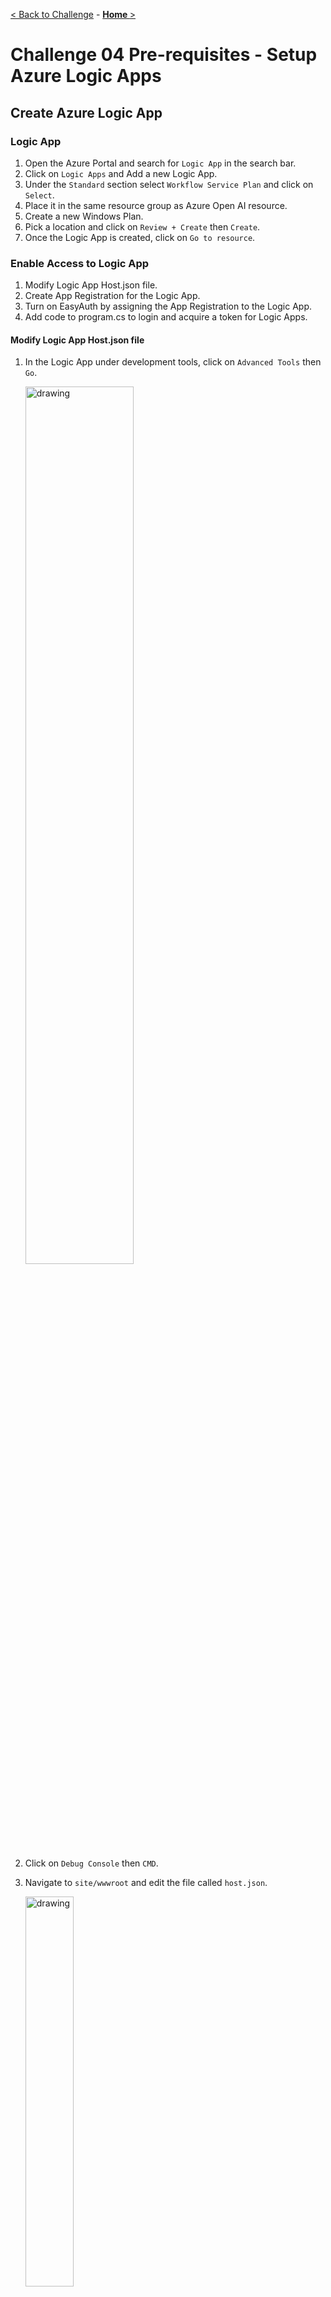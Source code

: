 [< Back to Challenge](./Challenge-04.md) - **[Home ](./README.md)** [>]()

# Challenge 04 Pre-requisites - Setup Azure Logic Apps

## Create Azure Logic App

### Logic App

1. Open the Azure Portal and search for `Logic App` in the search bar.
1. Click on `Logic Apps` and Add a new Logic App.
1. Under the  `Standard` section select `Workflow Service Plan` and click on `Select`.
1. Place it in the same resource group as Azure Open AI resource.
1. Create a new Windows Plan.
1. Pick a location and click on `Review + Create` then `Create`.
1. Once the Logic App is created, click on `Go to resource`.

### Enable Access to Logic App

1. Modify Logic App Host.json file.
2. Create App Registration for the Logic App.
3. Turn on EasyAuth by assigning the App Registration to the Logic App.
4. Add code to program.cs to login and acquire a token for Logic Apps.

#### Modify Logic App Host.json file

1. In the Logic App under development tools, click on `Advanced Tools` then `Go`.

    <img src="./Resources/images/anonymousaccess.png" alt="drawing" width="60%"/>

1. Click on `Debug Console` then `CMD`.
1. Navigate to `site/wwwroot` and edit the file called `host.json`.

    <img src="./Resources/images/kudu.png" alt="drawing" width="40%"/>

1. Click the edit icon for the host.json file.

    <img src="./Resources/images/edit.png" alt="drawing" width="40%"/>

1. Replace all the code in the file with the code below and click on `Save`.

    ```json
    {
        "version": "2.0",
        "extensionBundle": {
            "id": "Microsoft.Azure.Functions.ExtensionBundle.Workflows",
            "version": "[1.*, 2.0.0)"
        },
        "extensions": {
            "http": {
                "routePrefix": ""
            },
            "workflow": {
                "MetadataEndpoints": {
                    "plugin": {
                        "enable": true,
                        "Authentication": {
                            "Type": "Anonymous"
                        }
                    },
                    "openapi": {
                        "enable": true,
                        "Authentication": {
                            "Type": "Anonymous"
                        }
                    }
                },
                "Settings": {
                    "Runtime.Triggers.RequestTriggerDefaultApiVersion": "2020-05-01-preview"
                }
            }
        }
    }
    ```

#### Create App Registration for the Logic App

1. Navigate to the Azure Portal and search for `App Registrations` in the search bar.
1. Click on `New registration` and give it a name like `LogicAppAuth`, then click on `Register`.
1. Under Authentication click on `Add a platform` then click on `Mobile and desktop applications`. Then add a redirect URI of your app, it should be `http://localhost:5280`.
1. Under Expose an API click on `Add a scope`, then click `Save and Continue`.
1. Give it a name like `SKLogicApp`, check `Admins and users`, fill in the remaining fields and click on `Add scope`.
1. The scope will be used in the Semantic Kernel app to access the Logic App.
1. Capture the `Application (client) ID` and `Directory (tenant) ID` from the App Registration Overview section. Then add it to the secrets manager in the Semantic Kernel app or appsettings.json file.
    <img src="./Resources/images/appregistration.png" alt="drawing" width="60%"/>
1. Capture the `Scope` from the App Registration found under the `Expose an API` section. Then add it to the secrets manager in the Semantic Kernel app or appsettings.json file.
    <img src="./Resources/images/scope.png" alt="drawing" width="60%"/>


#### Turn on EasyAuth by assigning the App Registration to the Logic App

1. Navigate back to the Logic App in the Azure Portal.
1. Under `Settings` click on `Authentication` then click on `Add identity provider`.
1. Select `Microsoft` and click on `Add`.
1. Using the information from the App Registration, fill in the following fields:
    - `Client ID`
    - `Issuer URL`
        - Copy this `https://sts.windows.net/{yourtenantid}` and replace `{yourtenantid}` with your tenant id.
    - `Allowed token audiences` 
        - Copy this `api://{yourclientid}` and replace `{yourclientid}` with your client id.
1. Next the 3 selections will be as follows:
    - `Allow requests only from this application itself`
    - `Allow requests from any identity`
    - `Use default restrictions based on issuer`
1. Click on `Save`.

#### Add code to Program.cs to login and acquire a token for Logic Apps

1. In the Semantic Kernel app, navigate to the `Program.cs` file.
1. Register your Tenant ID, Client ID, and Scope in secrets manager.
1. You will find this code commented out in the Program.cs file. Uncomment it and ensure you have the correct values in the secrets manager or appsettings.json file.

    ```csharp
    string ClientId = config["LOGIC_APP_CLIENT_ID"]!;
    string TenantId = config["TENANT_ID"]!;
    string Scope = config["LOGIC_APP_SCOPE"]!;
    string Authority = $"https://login.microsoftonline.com/{TenantId}";
    string[] Scopes = { Scope };

    var publicClient = PublicClientApplicationBuilder.Create(ClientId)
                .WithAuthority(Authority)
                .WithDefaultRedirectUri() // Uses http://localhost for a console app
                .Build();

    AuthenticationResult authResult = null;
    try
    {
        authResult = await publicClient.AcquireTokenInteractive(Scopes).ExecuteAsync();
    }
    catch (MsalException ex)
    {
        Console.WriteLine("An error occurred acquiring the token: " + ex.Message);
    }
    ```

### Logic App Workflow

1. Navigate back to the Logic App in the Azure Portal.
1. Under `Workflow` click on `Workflows` then click on `Add`.
1. Give it a name like `GetWorkItems` and click on `Stateless` then `Create`.
1. In the Overview tab turn on `Enable Debug Mode`.

    <img src="./Resources/images/debugmode.png" alt="drawing" width="60%"/>

1. Expand Developer, Click on `Designer` then click on `Add a trigger`.

    <img src="./Resources/images/addtrigger.png" alt="drawing" width="60%"/>

1. Search for `Request` and click on `When an HTTP request is received`.
1. Change the Verb to Post.

    <img src="./Resources/images/post.png" alt="drawing" width="60%"/>

1. Next click on `Add an action` and search for `Azure DevOps` then click on `Get query results`. In the future you can swap this out for a different action. Right now we are getting you to a working Logic App.

    <img src="./Resources/images/addanaction.png" alt="drawing" width="60%"/>

1. Click on `Sign in`, if you have a popup blocker you might have to allow popups.

    <img src="./Resources/images/popupblocker.png" alt="drawing" width="60%"/>

1. Select the organization and project you created earlier and then navigate to the `Assigned to me` query as seen below. Or use any query you like that is available in the Azure DevOps project.

    <img src="./Resources/images/assignedtome.png" alt="drawing" width="60%"/>

1. Click on `Add an action` and search for `Request` then click on `Response`.

    <img src="./Resources/images/respond.png" alt="drawing" width="60%"/>

1. In the body text field we will use dynamic content to add the `Body` from the `Get query results` action to the `Body` of the `Response` action.

    <img src="./Resources/images/responsedc.png" alt="drawing" width="60%"/>

1. Save your Logic App. Now a url will be generated on the `When an HTTP request is received` trigger. Copy this url. Paste it in a browser or HTTP client like Postman to test the Logic App.

    <img src="./Resources/images/test.png" alt="drawing" width="60%"/>

1. Lastly, you will need the swagger URI for the challenge. Using the URL you copied from the last step, replace everything after `.com/` with `swagger.json`. This will give you the swagger URI for the Logic App. Here is an example:

    ```csharp
    // Before
    "https://aoai2.azurewebsites.net:443/get_work_items/triggers/get_workitems/invoke?api-version=2022-05-01&sp=Sample%2Frun&sv=1.0&sig=samplesignature"

    // After
    "https://aoai2.azurewebsites.net:443/swagger.json"
    ```

## Success Criteria

1. Successfully create a new Logic App in the Azure Portal.
1. Successfully call the Logic App from a browser or HTTP client like Postman.

Back to [Challenge 04](./Challenge-04.md) - **[Home](../README.md)**

[< Back to Challenge](./Challenge-04.md) - **[Home ](./README.md)** [>]()
